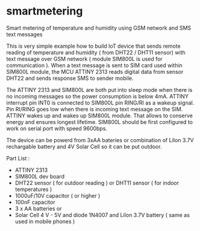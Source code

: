 # smartmetering
Smart metering of temperature and humidity using GSM network and SMS text messages

This is very simple example how to build IoT device that sends remote reading of temperature and humidity ( from DHT22 / DHT11 sensor) with text message  over GSM network ( module SIM800L is used for communication ). 
When a text message is sent to SIM card used within SIM800L module, the MCU ATTINY 2313 reads digital data from sensor DHT22 and sends response SMS to sender mobile.

The ATTINY 2313 and SIM800L are both put into sleep mode when there is no incoming messages so the power consumption is below 4mA.
ATTINY interrupt pin INT0 is connected to SIM800L pin RING/RI as a wakeup signal. Pin RI/RING goes low when there is incoming text message on the SIM. ATTINY wakes up and wakes up SIM800L module. That allows to conserve energy and ensures longest lifetime.
SIM800L should be first configured to work on serial port with speed 9600bps. 

The device can be powerd from 3xAA bateries or combination of LiIon 3.7V rechargable battery and 4V Solar Cell so it can be put outdoor.

Part List :

- ATTINY 2313 
- SIM800L dev board
- DHT22 sensor ( for outdoor reading ) or DHT11 sensor ( for indoor temperatures )
- 1000uF/10V capacitor ( or higher ) 
- 100nF capacitor
- 3 x AA batteries or    
- Solar Cell 4 V - 5V   and diode 1N4007 and LiIon 3.7V battery ( same as used in mobile phones )


